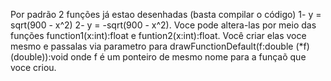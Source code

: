 Por padrão 2 funções já estao desenhadas (basta compilar o código) 1- y = sqrt(900 - x^2) 2-  y = -sqrt(900 - x^2). 
Voce pode altera-las por meio das funções function1(x:int):float e funtion2(x:int):float.
Você criar elas voce mesmo e passalas via parametro para drawFunctionDefault(f:double (*f)(double)):void onde f é um ponteiro de mesmo nome para a funçaõ que voce criou.
